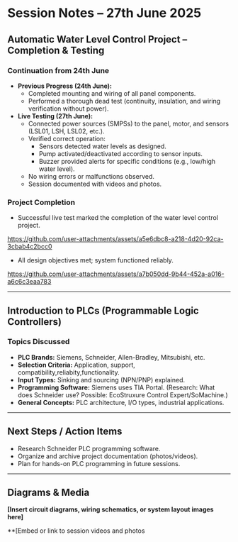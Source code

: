 # Session Notes – 27th June 2025

## Automatic Water Level Control Project – Completion & Testing

### Continuation from 24th June
- **Previous Progress (24th June):**
  - Completed mounting and wiring of all panel components.
  - Performed a thorough dead test (continuity, insulation, and wiring verification without power).
- **Live Testing (27th June):**
  - Connected power sources (SMPSs) to the panel, motor, and sensors (LSL01, LSH, LSL02, etc.).
  - Verified correct operation:
    - Sensors detected water levels as designed.
    - Pump activated/deactivated according to sensor inputs.
    - Buzzer provided alerts for specific conditions (e.g., low/high water level).
  - No wiring errors or malfunctions observed.
  - Session documented with videos and photos.

### Project Completion
- Successful live test marked the completion of the water level control project.
  

https://github.com/user-attachments/assets/a5e6dbc8-a218-4d20-92ca-3cbab4c2bcc0


- All design objectives met; system functioned reliably.


https://github.com/user-attachments/assets/a7b050dd-9b44-452a-a016-a6c6c3eaa783


---

## Introduction to PLCs (Programmable Logic Controllers)

### Topics Discussed
- **PLC Brands:** Siemens, Schneider, Allen-Bradley, Mitsubishi, etc.
- **Selection Criteria:** Application, support, compatibility,reliabity,functionality.
- **Input Types:** Sinking and sourcing (NPN/PNP) explained.
- **Programming Software:** Siemens uses TIA Portal. (Research: What does Schneider use? Possible: EcoStruxure Control Expert/SoMachine.)
- **General Concepts:** PLC architecture, I/O types, industrial applications.

---

## Next Steps / Action Items
- Research Schneider PLC programming software.
- Organize and archive project documentation (photos/videos).
- Plan for hands-on PLC programming in future sessions.

---

## Diagrams & Media

**[Insert circuit diagrams, wiring schematics, or system layout images here]**

**[Embed or link to session videos and photos

